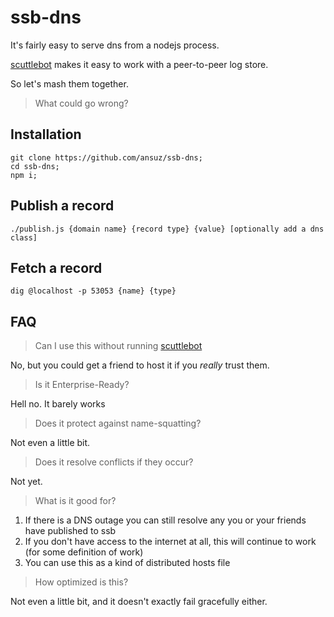 # ssb-dns

It's fairly easy to serve dns from a nodejs process.

[scuttlebot](http://ssbc.github.io/scuttlebot/) makes it easy to work with a peer-to-peer log store.

So let's mash them together.

> What could go wrong?

## Installation

```
git clone https://github.com/ansuz/ssb-dns;
cd ssb-dns;
npm i;
```

## Publish a record

```
./publish.js {domain name} {record type} {value} [optionally add a dns class]
```

## Fetch a record

```
dig @localhost -p 53053 {name} {type}
```

## FAQ

> Can I use this without running [scuttlebot](http://github.com/ssbc/scuttlebot)

No, but you could get a friend to host it if you _really_ trust them.

> Is it Enterprise-Ready?

Hell no. It barely works

> Does it protect against name-squatting?

Not even a little bit.

> Does it resolve conflicts if they occur?

Not yet.

> What is it good for?

1. If there is a DNS outage you can still resolve any you or your friends have published to ssb
2. If you don't have access to the internet at all, this will continue to work (for some definition of work)
3. You can use this as a kind of distributed hosts file

> How optimized is this?

Not even a little bit, and it doesn't exactly fail gracefully either.

